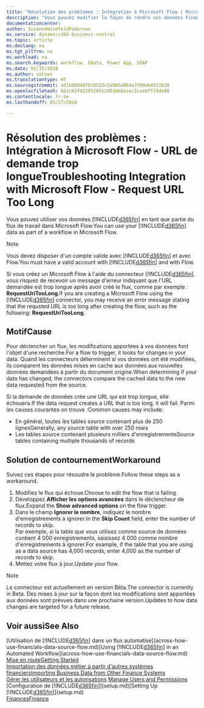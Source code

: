 ```yaml
---
title: "Résolution des problèmes : Intégration à Microsoft Flow | Microsoft Docs"
description: "Vous pouvez modifier la façon de rendre vos données Financials disponibles sous forme de données sources et spécifier une URL OData de vos services Web pour générer un flux de travail automatisé."
documentationcenter: 
author: SusanneWindfeldPedersen
ms.service: dynamics365-business-central
ms.topic: article
ms.devlang: na
ms.tgt_pltfrm: na
ms.workload: na
ms.search.keywords: workflow, Odata, Power App, SOAP
ms.date: 01/25/2018
ms.author: solsen
ms.translationtype: HT
ms.sourcegitcommit: ad1b888d475c0523c5a905e804a3f89ab4531b28
ms.openlocfilehash: 6d1c65fd226526912d83bb8acec2cae0ff19de86
ms.contentlocale: fr-be
ms.lasthandoff: 05/17/2018

---
```

# <a name="troubleshooting-integration-with-microsoft-flow---request-url-too-long"></a><span data-ttu-id="4fa48-103">Résolution des problèmes : Intégration à Microsoft Flow - URL de demande trop longue</span><span class="sxs-lookup"><span data-stu-id="4fa48-103">Troubleshooting Integration with Microsoft Flow - Request URL Too Long</span></span>
<span data-ttu-id="4fa48-104">Vous pouvez utiliser vos données [!INCLUDE[d365fin](includes/d365fin_md.md)] en tant que partie du flux de travail dans Microsoft Flow.</span><span class="sxs-lookup"><span data-stu-id="4fa48-104">You can use your [!INCLUDE[d365fin](includes/d365fin_md.md)] data as part of a workflow in Microsoft Flow.</span></span>  

> [!NOTE]  
>   <span data-ttu-id="4fa48-105">Vous devez disposer d'un compte valide avec [!INCLUDE[d365fin](includes/d365fin_md.md)] et avec Flow.</span><span class="sxs-lookup"><span data-stu-id="4fa48-105">You must have a valid account with [!INCLUDE[d365fin](includes/d365fin_md.md)] and with Flow.</span></span>  

<span data-ttu-id="4fa48-106">Si vous créez un Microsoft Flow à l'aide du connecteur [!INCLUDE[d365fin](includes/d365fin_md.md)], vous risquez de recevoir un message d'erreur indiquant que l'URL demandée est trop longue après avoir créé le flux, comme par exemple : **RequestUriTooLong**.</span><span class="sxs-lookup"><span data-stu-id="4fa48-106">If you are creating a Microsoft Flow using the [!INCLUDE[d365fin](includes/d365fin_md.md)] connector, you may receive an error message stating that the requsted URL is too long after creating the flow, such as the following: **RequestUriTooLong**.</span></span>

## <a name="cause"></a><span data-ttu-id="4fa48-107">Motif</span><span class="sxs-lookup"><span data-stu-id="4fa48-107">Cause</span></span>
<span data-ttu-id="4fa48-108">Pour déclencher un flux, les modifications apportées à vos données font l'objet d'une recherche.</span><span class="sxs-lookup"><span data-stu-id="4fa48-108">For a flow to trigger, it looks for changes in your data.</span></span> <span data-ttu-id="4fa48-109">Quand les connecteurs déterminent si vos données ont été modifiées, ils comparent les données mises en cache aux données aux nouvelles données demandées à partir du document origine.</span><span class="sxs-lookup"><span data-stu-id="4fa48-109">When determining if your data has changed, the connectors compare the cached data to the new data requested from the source.</span></span>  

<span data-ttu-id="4fa48-110">Si la demande de données crée une URL qui est trop longue, elle échouera.</span><span class="sxs-lookup"><span data-stu-id="4fa48-110">If the data request creates a URL that is too long, it will fail.</span></span> <span data-ttu-id="4fa48-111">Parmi les causes courantes on trouve :</span><span class="sxs-lookup"><span data-stu-id="4fa48-111">Common causes may include:</span></span>
- <span data-ttu-id="4fa48-112">En général, toutes les tables source contenant plus de 250 lignes</span><span class="sxs-lookup"><span data-stu-id="4fa48-112">Generally, any source table with over 250 rows</span></span>
- <span data-ttu-id="4fa48-113">Les tables source contenant plusieurs milliers d'enregistrements</span><span class="sxs-lookup"><span data-stu-id="4fa48-113">Source tables containing multiple thousands of records</span></span>

## <a name="workaround"></a><span data-ttu-id="4fa48-114">Solution de contournement</span><span class="sxs-lookup"><span data-stu-id="4fa48-114">Workaround</span></span>
<span data-ttu-id="4fa48-115">Suivez ces étapes pour résoudre le problème.</span><span class="sxs-lookup"><span data-stu-id="4fa48-115">Follow these steps as a workaround.</span></span>
1. <span data-ttu-id="4fa48-116">Modifiez le flux qui échoue.</span><span class="sxs-lookup"><span data-stu-id="4fa48-116">Choose to edit the flow that is failing.</span></span>
2. <span data-ttu-id="4fa48-117">Développez **Afficher les options avancées** dans le déclencheur de flux.</span><span class="sxs-lookup"><span data-stu-id="4fa48-117">Expand the **Show advanced options** on the flow trigger.</span></span>
3. <span data-ttu-id="4fa48-118">Dans le champ **Ignorer le nombre**, indiquez le nombre d'enregistrements à ignorer.</span><span class="sxs-lookup"><span data-stu-id="4fa48-118">In the **Skip Count** field, enter the number of records to skip.</span></span>  
<span data-ttu-id="4fa48-119">Par exemple, si la table que vous utilisez comme source de données contient 4 000 enregistrements, saisissez 4 000 comme nombre d'enregistrements à ignorer.</span><span class="sxs-lookup"><span data-stu-id="4fa48-119">For example, if the table that you are using as a data source has 4,000 records, enter 4,000 as the number of records to skip.</span></span>
4. <span data-ttu-id="4fa48-120">Mettez votre flux à jour.</span><span class="sxs-lookup"><span data-stu-id="4fa48-120">Update your flow.</span></span>

> [!NOTE]  
> <span data-ttu-id="4fa48-121">Le connecteur est actuellement en version Bêta.</span><span class="sxs-lookup"><span data-stu-id="4fa48-121">The connector is currently in Beta.</span></span> <span data-ttu-id="4fa48-122">Des mises à jour sur la façon dont les modifications sont apportées aux données sont prévues dans une prochaine version.</span><span class="sxs-lookup"><span data-stu-id="4fa48-122">Updates to how data changes are targeted for a future release.</span></span>


## <a name="see-also"></a><span data-ttu-id="4fa48-123">Voir aussi</span><span class="sxs-lookup"><span data-stu-id="4fa48-123">See Also</span></span>
<span data-ttu-id="4fa48-124">[Utilisation de [!INCLUDE[d365fin](includes/d365fin_md.md)] dans un flux automatisé](across-how-use-financials-data-source-flow.md)</span><span class="sxs-lookup"><span data-stu-id="4fa48-124">[Using [!INCLUDE[d365fin](includes/d365fin_md.md)] in an Automated Workflow](across-how-use-financials-data-source-flow.md)</span></span>  
[<span data-ttu-id="4fa48-125">Mise en route</span><span class="sxs-lookup"><span data-stu-id="4fa48-125">Getting Started</span></span>](product-get-started.md)  
[<span data-ttu-id="4fa48-126">Importation des données métier à partir d'autres systèmes financiers</span><span class="sxs-lookup"><span data-stu-id="4fa48-126">Importing Business Data from Other Finance Systems</span></span>](across-import-data-configuration-packages.md)  
<span data-ttu-id="4fa48-127">[Gérer les utilisateurs et les autorisations](ui-how-users-permissions.md)  </span><span class="sxs-lookup"><span data-stu-id="4fa48-127">[Manage Users and Permissions](ui-how-users-permissions.md)  </span></span>  
<span data-ttu-id="4fa48-128">[Configuration de [!INCLUDE[d365fin](includes/d365fin_md.md)]](setup.md)</span><span class="sxs-lookup"><span data-stu-id="4fa48-128">[Setting Up [!INCLUDE[d365fin](includes/d365fin_md.md)]](setup.md)</span></span>  
[<span data-ttu-id="4fa48-129">Finances</span><span class="sxs-lookup"><span data-stu-id="4fa48-129">Finance</span></span>](finance.md)  

